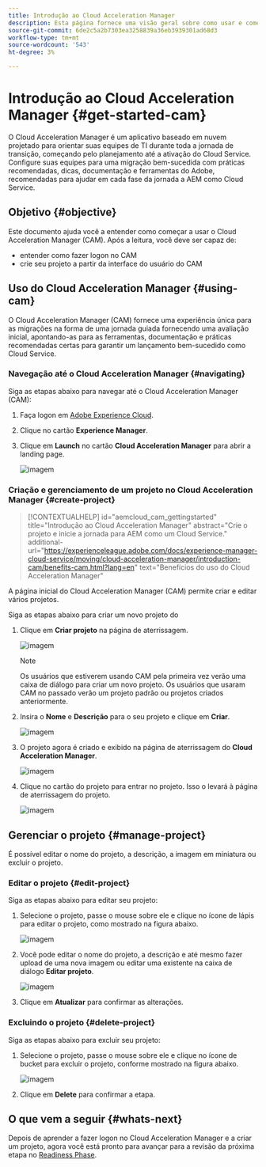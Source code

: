 ```yaml
---
title: Introdução ao Cloud Acceleration Manager
description: Esta página fornece uma visão geral sobre como usar e começar a usar o Cloud Acceleration Manager.
source-git-commit: 6de2c5a2b7303ea3258839a36eb3939301ad68d3
workflow-type: tm+mt
source-wordcount: '543'
ht-degree: 3%

---
```



# Introdução ao Cloud Acceleration Manager {#get-started-cam}

O Cloud Acceleration Manager é um aplicativo baseado em nuvem projetado para orientar suas equipes de TI durante toda a jornada de transição, começando pelo planejamento até a ativação do Cloud Service. Configure suas equipes para uma migração bem-sucedida com práticas recomendadas, dicas, documentação e ferramentas do Adobe, recomendadas para ajudar em cada fase da jornada a AEM como Cloud Service.

## Objetivo {#objective}

Este documento ajuda você a entender como começar a usar o Cloud Acceleration Manager (CAM). Após a leitura, você deve ser capaz de:

* entender como fazer logon no CAM
* crie seu projeto a partir da interface do usuário do CAM

## Uso do Cloud Acceleration Manager {#using-cam}

O Cloud Acceleration Manager (CAM) fornece uma experiência única para as migrações na forma de uma jornada guiada fornecendo uma avaliação inicial, apontando-as para as ferramentas, documentação e práticas recomendadas certas para garantir um lançamento bem-sucedido como Cloud Service.

### Navegação até o Cloud Acceleration Manager {#navigating}

Siga as etapas abaixo para navegar até o Cloud Acceleration Manager (CAM):

1. Faça logon em [Adobe Experience Cloud](https://experience.adobe.com).

1. Clique no cartão **Experience Manager**.

1. Clique em **Launch** no cartão **Cloud Acceleration Manager** para abrir a landing page.

   ![imagem](/help/move-to-cloud-service/cloud-acceleration-manager/assets/cam-1.png)

### Criação e gerenciamento de um projeto no Cloud Acceleration Manager {#create-project}

>[!CONTEXTUALHELP]
>id="aemcloud_cam_gettingstarted"
>title="Introdução ao Cloud Acceleration Manager"
>abstract="Crie o projeto e inicie a jornada para AEM como um Cloud Service."
>additional-url="https://experienceleague.adobe.com/docs/experience-manager-cloud-service/moving/cloud-acceleration-manager/introduction-cam/benefits-cam.html?lang=en" text="Benefícios do uso do Cloud Acceleration Manager"

A página inicial do Cloud Acceleration Manager (CAM) permite criar e editar vários projetos.

Siga as etapas abaixo para criar um novo projeto do 

1. Clique em **Criar projeto** na página de aterrissagem.

   ![imagem](/help/move-to-cloud-service/cloud-acceleration-manager/assets/cam-2.png)

   >[!NOTE]
   >Os usuários que estiverem usando CAM pela primeira vez verão uma caixa de diálogo para criar um novo projeto. Os usuários que usaram CAM no passado verão um projeto padrão ou projetos criados anteriormente.

1. Insira o **Nome** e **Descrição** para o seu projeto e clique em **Criar**.

   ![imagem](/help/move-to-cloud-service/cloud-acceleration-manager/assets/cam-3.png)

1. O projeto agora é criado e exibido na página de aterrissagem do **Cloud Acceleration Manager**.

   ![imagem](/help/move-to-cloud-service/cloud-acceleration-manager/assets/cam-landing.png)

1. Clique no cartão do projeto para entrar no projeto. Isso o levará à página de aterrissagem do projeto.

   ![imagem](/help/move-to-cloud-service/cloud-acceleration-manager/assets/cam-5.png)

## Gerenciar o projeto {#manage-project}

É possível editar o nome do projeto, a descrição, a imagem em miniatura ou excluir o projeto.

### Editar o projeto {#edit-project}

Siga as etapas abaixo para editar seu projeto:

1. Selecione o projeto, passe o mouse sobre ele e clique no ícone de lápis para editar o projeto, como mostrado na figura abaixo.

   ![imagem](/help/move-to-cloud-service/cloud-acceleration-manager/assets/cam-4.png)

1. Você pode editar o nome do projeto, a descrição e até mesmo fazer upload de uma nova imagem ou editar uma existente na caixa de diálogo **Editar projeto**.

   ![imagem](/help/move-to-cloud-service/cloud-acceleration-manager/assets/cam-edit.png)

1. Clique em **Atualizar** para confirmar as alterações.

### Excluindo o projeto {#delete-project}

Siga as etapas abaixo para excluir seu projeto:

1. Selecione o projeto, passe o mouse sobre ele e clique no ícone de bucket para excluir o projeto, conforme mostrado na figura abaixo.

   ![imagem](/help/move-to-cloud-service/cloud-acceleration-manager/assets/cam-4.png)

1. Clique em **Delete** para confirmar a etapa.

## O que vem a seguir {#whats-next}

Depois de aprender a fazer logon no Cloud Acceleration Manager e a criar um projeto, agora você está pronto para avançar para a revisão da próxima etapa no [Readiness Phase](https://experienceleague.adobe.com/docs/experience-manager-cloud-service/moving/cloud-acceleration-manager/using-cam/cam-readiness-phase.html?lang=en).
